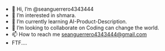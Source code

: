 - 👋 Hi, I’m @seanguerrero4343444
- 👀 I’m interested in shmara.
- 🌱 I’m currently learning AI-Product-Description.
- 💞️ I’m looking to collaborate on Coding can change the world.
- 📫 How to reach me seanguerrero4343444@gmail.com
- FTF....
<!----
seanguerrero4343444/seanguerrero4343444 is a ✨ special ✨ repository because its `README.md` (this file) appears on your GitHub profile.
You can click the Preview link to take a look 

